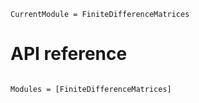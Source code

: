 ```@meta
CurrentModule = FiniteDifferenceMatrices
```

# API reference

```@index
```

```@autodocs
Modules = [FiniteDifferenceMatrices]
```
